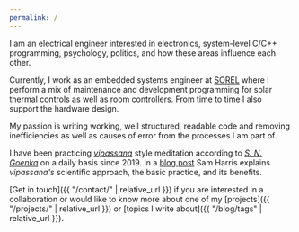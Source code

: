 ```yaml
---
permalink: /
---
```


I am an electrical engineer interested in electronics, system-level C/C++ programming, psychology, politics, and how these areas influence each other.

Currently, I work as an embedded systems engineer at [SOREL](https://sorel.de/) where I perform a mix of maintenance and development programming for solar thermal controls as well as room controllers. From time to time I also support the hardware design.

My passion is writing working, well structured, readable code and removing inefficiencies as well as causes of error from the processes I am part of.

I have been practicing [*vipassana*](https://en.wikipedia.org/wiki/Vipassan%C4%81) style meditation according to [*S. N. Goenka*](https://www.dhamma.org/en-US/about/goenka) on a daily basis since 2019. In a [blog post](https://samharris.org/how-to-meditate/) Sam Harris explains *vipassana's* scientific approach, the basic practice, and its benefits.

[Get in touch]({{ "/contact/" | relative_url }}) if you are interested in a collaboration or would like to know more about one of my [projects]({{ "/projects/" | relative_url }}) or [topics I write about]({{ "/blog/tags" | relative_url }}).
